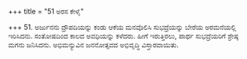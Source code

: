 +++
title = "51 ಅರಸ ಕೇಳೈ"

+++
51. ಅರ್ಜುನನು ದ್ರೌಪದಿಯನ್ನು ಕಂಡು ಆಕೆಯ ಮನವೊಲಿಸಿ ಸುಭದ್ರೆಯನ್ನು ಬೇರೆಯ ಅರಮನೆಯಲ್ಲಿ ಇರಿಸಿದನು. ಸಂತೋಷದಿಂದ ಕಾಲದ ಅವಧಿಯನ್ನು ಕಳೆದರು. ಹೀಗೆ ಇರುತ್ತಿರಲು, ಪಾರ್ಥ ಸುಭದ್ರೆಯರಿಗೆ ಶ್ರೇಷ್ಠ ಮಗನು ಜನಿಸಿದನು. ಅಭಿಮನ್ಯುವಿನ ಜನನೋತ್ಸವದ ಅಭಿವೃದ್ಧಿ ವಿಸ್ತಾರವಾಯಿತು.